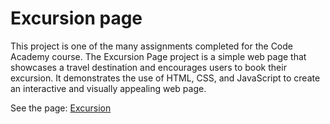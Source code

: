 # Excursion page

This project is one of the many assignments completed for the Code Academy course.
The Excursion Page project is a simple web page that showcases a travel destination and encourages users to book their excursion. It demonstrates the use of HTML, CSS, and JavaScript to create an interactive and visually appealing web page.

See the page: [Excursion](https://tokyohmachine.github.io/excursion/)
